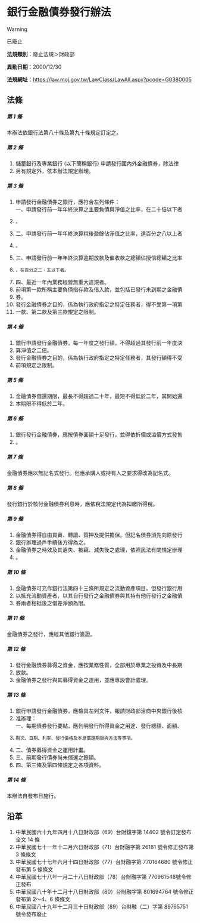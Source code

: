 # 銀行金融債券發行辦法
> [!WARNING]
> 已廢止

**法規類別**：廢止法規＞財政部

**異動日期**：2000/12/30  

**法規網址**：https://law.moj.gov.tw/LawClass/LawAll.aspx?pcode=G0380005



## 法條
##### 第 1 條
本辦法依銀行法第八十條及第九十條規定訂定之。

##### 第 2 條
1. 儲蓄銀行及專業銀行 (以下簡稱銀行) 申請發行國內外金融債券，除法律
1. 另有規定外，依本辦法規定辦理。

##### 第 3 條
1. 申請發行金融債券之銀行，應符合左列條件：  
一、申請發行前一年年終決算之主要負債與淨值之比率，在二十倍以下者
1.     。
1. 二、申請發行前一年年終決算稅後盈餘佔淨值之比率，達百分之八以上者
1.     。
1. 三、申請發行前一年年終決算逾期放款及催收款之總額佔授信總額之比率
1.     ，在百分之二‧五以下者。
1. 四、最近一年內業務經營無重大違規者。
1. 前項第一款所稱主要負債指存款及借入款，並包括已發行未到期之金融債
1. 券。
1. 發行金融債券之目的，係為執行政府指定之特定任務者，得不受第一項第
1. 一款、第二款及第三款規定之限制。

##### 第 4 條
1. 銀行申請發行金融債券，每一年度之發行額，不得超過其發行前一年度決
1. 算淨值之二倍。
1. 發行金融債券之目的，係為執行政府指定之特定任務者，其發行額得不受
1. 前項規定之限制。

##### 第 5 條
1. 金融債券償還期限，最長不得超過二十年，最短不得低於二年，其開始還
1. 本期限不得低於二年。

##### 第 6 條
1. 銀行發行金融債券，應按債券面額十足發行，並得依折價或溢價方式發售
1. 。

##### 第 7 條
金融債券應以無記名式發行。但應承購人或持有人之要求得改為記名式。

##### 第 8 條
發行銀行於核付金融債券利息時，應依稅法規定代為扣繳所得稅。

##### 第 9 條
1. 金融債券得自由買賣、轉讓、質押及提供擔保。但記名債券須先向原發行
1. 銀行辦理過戶手續後方得為之。
1. 金融債券之時效及其遺失、被竊、減失後之處理，依照民法有關規定辦理
1. 。

##### 第 10 條
1. 金融債券可充作銀行法第四十三條所規定之流動資產項目。但發行銀行用
1. 以抵充流動資產者，以其自行發行之金融債券與其持有他行發行之金融債
1. 券兩者相抵後之借差淨額為限。

##### 第 11 條
金融債券之發行，應經其他銀行簽證。

##### 第 12 條
1. 發行金融債券募得之資金，應按業務性質，全部用於專業之投資及中長期
1. 放款。
1. 金融債券之發行與其募得資金之運用，並應專設會計處理。

##### 第 13 條
1. 銀行申請發行金融債券，應檢具左列文件，報請財政部洽商中央銀行後核
1. 准辦理：  
一、每期債券發行要點，應列明發行所得資金之用途、發行總額、面額、
1.     期次、日期、利率、發行價格及本息償還期限與方法等事項。
1. 二、債券募得資金之運用計畫。
1. 三、前期發行債券尚未償還之餘額。
1. 四、第三條及第四條規定之各項資料。

##### 第 14 條
本辦法自發布日施行。

## 沿革
1. 中華民國六十九年四月十八日財政部（69）台財錢字第 14402  號令訂定發布全文 14 條
1. 中華民國七十一年十二月六日財政部（71）台財融字第 26181  號令修正發布第 3  條條文
1. 中華民國七十七年六月十四日財政部（77）台財融字第 770164680  號令修正發布第 5  條條文
1. 中華民國七十八年一月二十八日財政部（78）台財融字第 770961548號令修正發布
1. 中華民國八十年十二月十八日財政部（80）台財融字第 801694764  號令修正發布第 2～4、6  條條文
1. 中華民國八十九年十二月三十日財政部（89）台財融（二）字第 89765751  號令發布廢止

